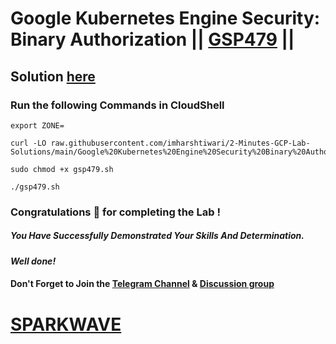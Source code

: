 # Google Kubernetes Engine Security: Binary Authorization || [GSP479](https://www.cloudskillsboost.google/focuses/57885?parent=catalog) ||

## Solution [here](https://youtu.be/cXTA0nxGfLo)

### Run the following Commands in CloudShell

```
export ZONE=
```
```
curl -LO raw.githubusercontent.com/imharshtiwari/2-Minutes-GCP-Lab-Solutions/main/Google%20Kubernetes%20Engine%20Security%20Binary%20Authorization/gsp479.sh

sudo chmod +x gsp479.sh

./gsp479.sh
```

### Congratulations 🎉 for completing the Lab !

##### *You Have Successfully Demonstrated Your Skills And Determination.*

#### *Well done!*

#### Don't Forget to Join the [Telegram Channel](https://t.me/sparkwave.01) & [Discussion group](https://t.me/sparkwave.01chats)

# [SPARKWAVE](https://www.youtube.com/@sparkwave.01)
